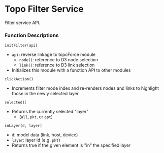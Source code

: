 Topo Filter Service
===================

Filter service API.

### Function Descriptions

`initFilter(api)`
* `api`: reverse linkage to topoForce module
  * `node()`: reference to D3 node selection
  * `link()`: reference to D3 link selection
* Initializes this module with a function API to other modules

`clickAction()`
* Increments filter mode index and re-renders nodes and links
  to highlight those in the newly selected layer

`selected()`
* Returns the currently selected "layer"
  * (`all`, `pkt`, or `opt`)

`inLayer(d, layer)`
* `d`: model data (link, host, device)
* `layer`: layer id (e.g. `pkt`)
* Returns true if the given element is "in" the specified layer
